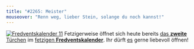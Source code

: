 ```yaml
---
title: "#2265: Meister"
mouseover: "Renn weg, lieber Stein, solange du noch kannst!"
---
```


<a href="http://www.fonflatter.de/der-fetzige-fredventskalender-2011/" title="Fredventskalender 11"><img src="http://www.fonflatter.de/adv11/fredventskalender_banner.png" alt="Fredventskalender 11" /></a>
Fetzigerweise öffnet sich heute bereits <a href="http://www.fonflatter.de/2011/12/02/das-2-turchen" title="Fredventskalender 2011">das <strong>zweite</strong> Türchen</a> im <a href="http://www.fonflatter.de/der-fetzige-fredventskalender-2011/" title="Fredventskalender 2011">fetzigen <strong>Fredventskalender</strong></a>.
Ihr dürft <a href="http://www.fonflatter.de/2011/12/02/das-2-turchen" title="Fredventskalender 2011">es</a> gerne liebevoll öffnen!


